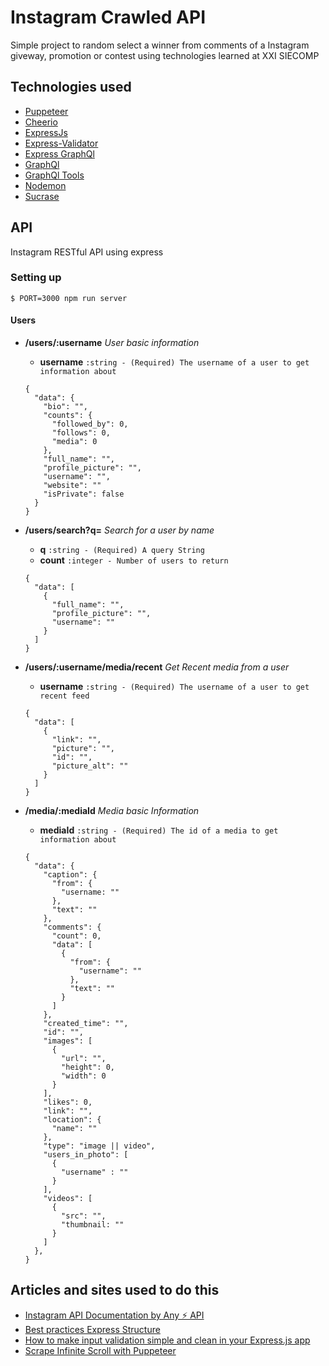 # Instagram Crawled API

Simple project to random select a winner from comments of a Instagram giveway, promotion or contest using technologies learned at XXI SIECOMP

## Technologies used

- [Puppeteer](https://github.com/GoogleChrome/puppeteer)
- [Cheerio](https://github.com/cheeriojs/cheerio)
- [ExpressJs](https://expressjs.com/)
- [Express-Validator](https://express-validator.github.io/docs/)
- [Express GraphQl](https://github.com/graphql/express-graphql)
- [GraphQl](https://www.npmjs.com/package/graphql)
- [GraphQl Tools](https://github.com/apollographql/graphql-tools)
- [Nodemon](https://nodemon.io/)
- [Sucrase](https://github.com/alangpierce/sucrase)

## API

Instagram RESTful API using express

### Setting up

```
$ PORT=3000 npm run server
```

#### Users

- **/users/:username** _User basic information_

  - **username** `:string - (Required) The username of a user to get information about`

  ```
  {
    "data": {
      "bio": "",
      "counts": {
        "followed_by": 0,
        "follows": 0,
        "media": 0
      },
      "full_name": "",
      "profile_picture": "",
      "username": "",
      "website": ""
      "isPrivate": false
    }
  }
  ```

- **/users/search?q=** _Search for a user by name_

  - **q** `:string - (Required) A query String`
  - **count** `:integer - Number of users to return`

  ```
  {
    "data": [
      {
        "full_name": "",
        "profile_picture": "",
        "username": ""
      }
    ]
  }
  ```

- **/users/:username/media/recent** _Get Recent media from a user_

  - **username** `:string - (Required) The username of a user to get recent feed`

  ```
  {
    "data": [
      {
        "link": "",
        "picture": "",
        "id": "",
        "picture_alt": ""
      }
    ]
  }
  ```

- **/media/:mediaId** _Media basic Information_

  - **mediaId** `:string - (Required) The id of a media to get information about`

  ```
  {
    "data": {
      "caption": {
        "from": {
          "username: ""
        },
        "text": ""
      },
      "comments": {
        "count": 0,
        "data": [
          {
            "from": {
              "username": ""
            },
            "text": ""
          }
        ]
      },
      "created_time": "",
      "id": "",
      "images": [
        {
          "url": "",
          "height": 0,
          "width": 0
        }
      ],
      "likes": 0,
      "link": "",
      "location": {
        "name": ""
      },
      "type": "image || video",
      "users_in_photo": [
        {
          "username" : ""
        }
      ],
      "videos": [
        {
          "src": "",
          "thumbnail: ""
        }
      ]
    },
  }
  ```

## Articles and sites used to do this

- [Instagram API Documentation by Any ⚡️ API](https://any-api.com/instagram_com/instagram_com/docs/)
- [Best practices Express Structure](https://www.terlici.com/2014/08/25/best-practices-express-structure.html)
- [How to make input validation simple and clean in your Express.js app](https://medium.freecodecamp.org/how-to-make-input-validation-simple-and-clean-in-your-express-js-app-ea9b5ff5a8a7)
- [Scrape Infinite Scroll with Puppeteer](https://intoli.com/blog/scrape-infinite-scroll/)
